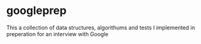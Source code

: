 googleprep
==========
This a collection of data structures, algorithums and tests I implemented in preperation for an interview with Google
